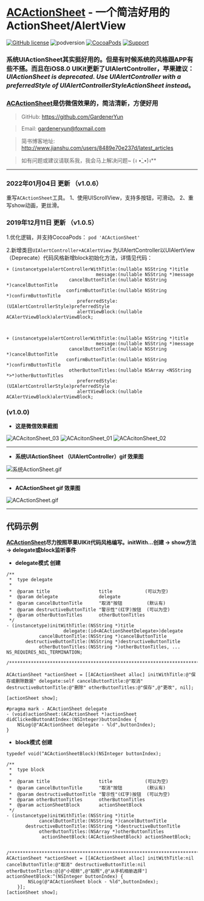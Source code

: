 

# [ACActionSheet][1] - 一个简洁好用的ActionSheet/AlertView

[![GitHub license](https://img.shields.io/badge/license-MIT-green.svg?style=flat)](https://raw.githubusercontent.com/GardenerYun/ACActionSheet/master/LICENSE)
![podversion](https://img.shields.io/cocoapods/v/ACActionSheet.svg)
[![CocoaPods](http://img.shields.io/cocoapods/p/ACActionSheet.svg?style=flat)](http://cocoadocs.org/docsets/ACActionSheet)
[![Support](https://img.shields.io/badge/support-iOS8+-blue.svg?style=flat)](https://www.apple.com/nl/ios/)


### **系统UIActionSheet其实挺好用的。但是有时候系统的风格跟APP有些不搭。而且在iOS8.0 UIKit更新了UIAlertController，苹果建议：*UIActionSheet is deprecated. Use UIAlertController with a preferredStyle of UIAlertControllerStyleActionSheet instead*。**

### [ACActionSheet][1]是仿微信效果的，简洁清新，方便好用

>  GitHub:     https://github.com/GardenerYun

> Email:      gardeneryun@foxmail.com

> 简书博客地址: http://www.jianshu.com/users/8489e70e237d/latest_articles

>  如有问题或建议请联系我，我会马上解决问题~ (ง •̀_•́)ง**

----------
### 2022年01月04日 更新 （v1.0.6）
重写```ACActionSheet```工具。
1、使用UIScrollView，支持多按钮，可滑动。
2、重写show动画，更丝滑。

### 2019年12月11日 更新 （v1.0.5）

1.优化逻辑，并支持CocoaPods： ```pod 'ACActionSheet'```

2.新增类目```UIAlertController+ACAlertView``` 
  为UIAlertController以UIAlertView（Deprecate）代码风格新增block初始化方法，详情见代码：

```
+ (instancetype)alertControllerWithTitle:(nullable NSString *)title
                                 message:(nullable NSString *)message
                       cancelButtonTitle:(nullable NSString *)cancelButtonTitle
                      confirmButtonTitle:(nullable NSString *)confirmButtonTitle
                          preferredStyle:(UIAlertControllerStyle)preferredStyle
                          alertViewBlock:(nullable ACAlertViewBlock)alertViewBlock;



+ (instancetype)alertControllerWithTitle:(nullable NSString *)title
                                 message:(nullable NSString *)message
                       cancelButtonTitle:(nullable NSString *)cancelButtonTitle
                      confirmButtonTitle:(nullable NSString *)confirmButtonTitle
                       otherButtonTitles:(nullable NSArray <NSString *>*)otherButtonTitles
                          preferredStyle:(UIAlertControllerStyle)preferredStyle
                          alertViewBlock:(nullable ACAlertViewBlock)alertViewBlock;
```



### (v1.0.0)

- **这是微信效果截图**

![ACAcitonSheet_03](http://upload-images.jianshu.io/upload_images/1683760-a1efb2b8b5a0d07f.PNG?imageMogr2/auto-orient/strip%7CimageView2/2/w/1240) ![ACAcitonSheet_01](http://upload-images.jianshu.io/upload_images/1683760-0313142e01c4178e.PNG?imageMogr2/auto-orient/strip%7CimageView2/2/w/1240) ![ACAcitonSheet_02](http://upload-images.jianshu.io/upload_images/1683760-38bd04509523d024.PNG?imageMogr2/auto-orient/strip%7CimageView2/2/w/1240)


----------


- **系统UIActionSheet （UIAlertController）gif 效果图**

![系统ActionSheet.gif](http://ww1.sinaimg.cn/large/a0a8dcc1gw1f3oyd5kd9kg208w0fsqcd.gif)  

----------

- **ACActionSheet gif 效果图**

![ACActionSheet.gif](http://ww4.sinaimg.cn/large/a0a8dcc1gw1f3oydmolofg208w0fs7aj.gif)

----------

## 代码示例
   **[ACActionSheet][1]尽力按照苹果UIKit代码风格编写。initWith...创建 -> show方法 -> delegate或block监听事件**
   
- **delegate模式 创建**

```
/**
 *  type delegate
 *
 *  @param title                  title            (可以为空)
 *  @param delegate               delegate
 *  @param cancelButtonTitle      "取消"按钮         (默认有)
 *  @param destructiveButtonTitle "警示性"(红字)按钮  (可以为空)
 *  @param otherButtonTitles      otherButtonTitles
 */
- (instancetype)initWithTitle:(NSString *)title
                     delegate:(id<ACActionSheetDelegate>)delegate
            cancelButtonTitle:(NSString *)cancelButtonTitle
       destructiveButtonTitle:(NSString *)destructiveButtonTitle
            otherButtonTitles:(NSString *)otherButtonTitles, ... NS_REQUIRES_NIL_TERMINATION;
            
/***********************************************************************************/

ACActionSheet *actionSheet = [[ACActionSheet alloc] initWithTitle:@"保存或删除数据" delegate:self cancelButtonTitle:@"取消" destructiveButtonTitle:@"删除" otherButtonTitles:@"保存",@"更改", nil];

[actionSheet show];

#pragma mark - ACActionSheet delegate
- (void)actionSheet:(ACActionSheet *)actionSheet didClickedButtonAtIndex:(NSInteger)buttonIndex {
    NSLog(@"ACActionSheet delegate - %ld",buttonIndex);
}
```

- **block模式 创建**

```
typedef void(^ACActionSheetBlock)(NSInteger buttonIndex);

/**
 *  type block
 *
 *  @param title                  title            (可以为空)
 *  @param cancelButtonTitle      "取消"按钮         (默认有)
 *  @param destructiveButtonTitle "警示性"(红字)按钮  (可以为空)
 *  @param otherButtonTitles      otherButtonTitles
 *  @param actionSheetBlock       actionSheetBlock
 */
- (instancetype)initWithTitle:(NSString *)title
            cancelButtonTitle:(NSString *)cancelButtonTitle
       destructiveButtonTitle:(NSString *)destructiveButtonTitle
            otherButtonTitles:(NSArray *)otherButtonTitles
             actionSheetBlock:(ACActionSheetBlock) actionSheetBlock;
             
             
/***********************************************************************************/
ACActionSheet *actionSheet = [[ACActionSheet alloc] initWithTitle:nil cancelButtonTitle:@"取消" destructiveButtonTitle:nil otherButtonTitles:@[@"小视频",@"拍照",@"从手机相册选择"] actionSheetBlock:^(NSInteger buttonIndex) {
        NSLog(@"ACActionSheet block - %ld",buttonIndex);
    }];
[actionSheet show];
```


  [1]: https://github.com/GardenerYun/ACActionSheet
 
